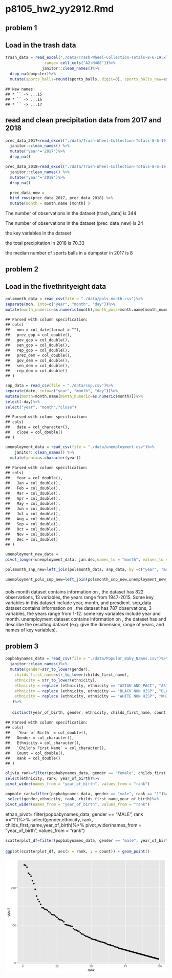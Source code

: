 p8105\_hw2\_yy2912.Rmd
================

## problem 1

## Load in the trash data

``` r
trash_data = read_excel("./data/Trash-Wheel-Collection-Totals-8-6-19.xlsx", sheet = "Mr. Trash Wheel",
                 range= cell_cols("A2:N408"))%>%
                janitor::clean_names()%>%
  drop_na(dumpster)%>%
  mutate(sports_balls=round(sports_balls, digit=0), sports_balls_new=as.integer(sports_balls))
```

    ## New names:
    ## * `` -> ...15
    ## * `` -> ...16
    ## * `` -> ...17

## read and clean precipitation data from 2017 and 2018

``` r
prec_data_2017=read_excel("./data/Trash-Wheel-Collection-Totals-8-6-19.xlsx",sheet="2017 Precipitation", range = "A2:B14") %>%
  janitor::clean_names() %>%
  mutate("year"='2017')%>%
  drop_na()
```

``` r
prec_data_2018=read_excel("./data/Trash-Wheel-Collection-Totals-8-6-19.xlsx",sheet="2018 Precipitation", range = "A2:B14") %>%
  janitor::clean_names() %>%
  mutate("year"='2018')%>%
  drop_na()
```

``` r
  prec_data_new = 
  bind_rows(prec_data_2017, prec_data_2018) %>%
  mutate(month = month.name [month] )
```

The number of observations in the dataset (trash\_data) is 344

The number of observations in the dataset (prec\_data\_new) is 24

the key variables in the dataset

the total precipitation in 2018 is 70.33

the median number of sports balls in a dumpster in 2017 is 8

## problem 2

## Load in the fivethrityeight data

``` r
polsmonth_data = read_csv(file = "./data/pols-month.csv")%>% 
separate(mon, into=c("year", "month", "day"))%>% 
mutate(month_numeric=as.numeric(month),month_pols=month.name[month_numeric],president='gop','dem')%>% select(-prez_dem, -prez_gop, -day)
```

    ## Parsed with column specification:
    ## cols(
    ##   mon = col_date(format = ""),
    ##   prez_gop = col_double(),
    ##   gov_gop = col_double(),
    ##   sen_gop = col_double(),
    ##   rep_gop = col_double(),
    ##   prez_dem = col_double(),
    ##   gov_dem = col_double(),
    ##   sen_dem = col_double(),
    ##   rep_dem = col_double()
    ## )

``` r
snp_data = read_csv(file = "./data/snp.csv")%>% 
separate(date, into=c("year", "month", "day"))%>%
mutate(month=month.name[month_numeric=as.numeric(month)])%>% 
select(-day)%>%
select("year", "month","close")
```

    ## Parsed with column specification:
    ## cols(
    ##   date = col_character(),
    ##   close = col_double()
    ## )

``` r
unemployment_data = read_csv(file = "./data/unemployment.csv")%>% 
    janitor::clean_names() %>% 
  mutate(year=as.character(year))
```

    ## Parsed with column specification:
    ## cols(
    ##   Year = col_double(),
    ##   Jan = col_double(),
    ##   Feb = col_double(),
    ##   Mar = col_double(),
    ##   Apr = col_double(),
    ##   May = col_double(),
    ##   Jun = col_double(),
    ##   Jul = col_double(),
    ##   Aug = col_double(),
    ##   Sep = col_double(),
    ##   Oct = col_double(),
    ##   Nov = col_double(),
    ##   Dec = col_double()
    ## )

``` r
unemployment_new_data = 
pivot_longer(unemployment_data, jan:dec,names_to = "month", values_to = "%_of_unemployment")
```

``` r
polsmonth_snp_new=left_join(polsmonth_data, snp_data, by =c("year", "month"))
```

``` r
unemployment_pols_snp_new=left_join(polsmonth_snp_new,unemployment_new_data, by =c("year", "month"))
```

### 

pols-month dataset contains information on , the dataset has 822
observations, 13 variables, the years range from 1947-2015. Some key
variables in this dataset include year, month, and presdient. snp\_data
dataset contains information on , the dataset has 787 observations, 3
variables, the years range from 1-12. some key variables include year
and month. unemployment dataset contains information on , the dataset
has and describe the resulting dataset (e.g. give the dimension, range
of years, and names of key variables).

## problem 3

``` r
popbabynames_data = read_csv(file = "./data/Popular_Baby_Names.csv")%>% 
  janitor::clean_names()%>%
  mutate(gender=str_to_lower(gender),
    childs_first_name=str_to_lower(childs_first_name),
    ethnicity = str_to_lower(ethnicity),
    ethnicity = replace (ethnicity, ethnicity == "ASIAN AND PACI", "ASIAN AND PACIFIC ISLANDER"),
    ethnicity = replace (ethnicity, ethnicity == "BLACK NON HISP", "BLACK NON HISPANIC"),
    ethnicity = replace (ethnicity, ethnicity == "WHITE NON HISP", "WHITE NON HISPANIC")
   )%>%
        
   distinct(year_of_birth, gender, ethnicity, childs_first_name, count, rank, .keep_all=TRUE)
```

    ## Parsed with column specification:
    ## cols(
    ##   `Year of Birth` = col_double(),
    ##   Gender = col_character(),
    ##   Ethnicity = col_character(),
    ##   `Child's First Name` = col_character(),
    ##   Count = col_double(),
    ##   Rank = col_double()
    ## )

``` r
olivia_rank=filter(popbabynames_data, gender == "female", childs_first_name == "olivia")%>%
select(ethnicity, rank, year_of_birth)%>%
pivot_wider(names_from = "year_of_birth", values_from = "rank")
```

``` r
popmale_rank=filter(popbabynames_data, gender == "male", rank == "1")%>%
 select(gender,ethnicity, rank, childs_first_name,year_of_birth)%>%
pivot_wider(names_from = "year_of_birth", values_from = "rank")
```

ethan\_pivot= filter(popbabynames\_data, gender == “MALE”, rank
==“1”)%\>% select(gender,ethnicity, rank,
childs\_first\_name,year\_of\_birth)%\>% pivot\_wider(names\_from =
“year\_of\_birth”, values\_from =
“rank”)

``` r
scatterplot_df=filter(popbabynames_data, gender == "male", year_of_birth=="2016", ethnicity=="white non hispanic")

ggplot(scatterplot_df, aes(x = rank, y = count)) + geom_point()
```

![](p8105_hw2_yy2912_files/figure-gfm/unnamed-chunk-14-1.png)<!-- -->

